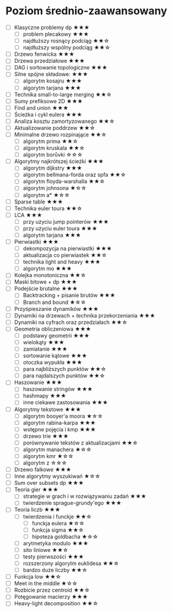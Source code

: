 # Poziom średnio-zaawansowany

- [ ] Klasyczne problemy dp ★★★
    - [ ] problem plecakowy  ★★★
    - [ ] najdłuższy rosnący podciąg ★★☆
    - [ ] najdłuższy wspólny podciąg ★★☆
- [ ] Drzewo fenwicka ★★★
- [ ] Drzewa przedziałowe ★★★
- [ ] DAG i sortowanie topologiczne ★★★
- [ ] Silne spójne składowe: ★★★
    - [ ] algorytm kosajru ★★★
    - [ ] algorytm tarjana ★★★
- [ ] Technika small-to-large merging ★★☆
- [ ] Sumy prefiksowe 2D ★★★
- [ ] Find and union ★★★
- [ ] Ścieżka i cykl eulera ★★★
- [ ] Analiza kosztu zamortyzowanego ★★☆
- [ ] Aktualizowanie poddrzew ★★☆
- [ ] Minimalne drzewo rozpinające ★★☆
    - [ ] algorytm prima ★★☆
    - [ ] algorytm kruskala ★★☆
    - [ ] algorytm borůvki ☆☆☆
- [ ] Algorytmy najkrótszej ścieżki ★★★
    - [ ] algorytm dijkstry ★★★
    - [ ] algorytm bellmana-forda oraz spfa ★★☆
    - [ ] algorytm floyda-warshalla ★★☆
    - [ ] algorytm johnsona ★☆☆
    - [ ] algorytm a* ★☆☆
- [ ] Sparse table ★★★
- [ ] Technika euler toura ★★☆
- [ ] LCA ★★★
    - [ ] przy użyciu jump pointerów ★★★
    - [ ] przy użyciu euler toura ★★★
    - [ ] algorytm tarjana ★★★
- [ ] Pierwiastki ★★★
    - [ ] dekompozycja na pierwiastki ★★★
    - [ ] aktualizacja co pierwiastek ★★☆
    - [ ] technika light and heavy ★★★
    - [ ] algorytm mo ★★★
- [ ] Kolejka monotoniczna ★★☆
- [ ] Maski bitowe + dp ★★★
- [ ] Podejście brutalne ★★★
  - [ ] Backtracking + pisanie brutów ★★★
  - [ ] Branch and bound ★☆☆
- [ ] Przyśpieszanie dynamików ★★★
- [ ] Dynamiki na drzewach + technika przekorzeniania ★★★
- [ ] Dynamiki na cyfrach oraz przedziałach  ★★☆
- [ ] Geometria obliczeniowa ★★★
    - [ ] podstawy geometrii ★★★
    - [ ] wielokąty ★★★
    - [ ] zamiatanie ★★★
    - [ ] sortowanie kątowe ★★★
    - [ ] otoczka wypukła ★★★
    - [ ] para najbliższych punktów ★★☆
    - [ ] para najdalszych punktów ★★☆
- [ ] Haszowanie ★★★
    - [ ] haszowanie stringów ★★★
    - [ ] hashmapy ★★★
    - [ ] inne ciekawe zastosowania ★★★
- [ ] Algorytmy tekstowe ★★★
    - [ ] algorytm booyer'a moora ★☆☆
    - [ ] algorytm rabina-karpa ★★★
    - [ ] wstępne pojęcia i kmp ★★★
    - [ ] drzewo trie ★★★
    - [ ] porównywanie tekstów z aktualizacjami ★★☆
    - [ ] algorytm manachera ★☆☆
    - [ ] algorytm kmr ★☆☆
    - [ ] algorytm z ☆☆☆
- [ ] Drzewo falkowe ★★★
- [ ] Inne algorytmy wyszukiwań ★☆☆
- [ ] Sum over subsets dp ★★★
- [ ] Teoria gier ★★★
    - [ ] strategie w grach i w rozwiązywaniu zadań ★★★
    - [ ] twierdzenie sprague-grundy'ego ★★★
- [ ] Teoria liczb ★★★
    - [ ] twierdzenia i funckje ★★☆
      - [ ] funckja eulera ★☆☆
      - [ ] funkcja sigma ★★☆
      - [ ] hipoteza goldbacha ★☆☆
    - [ ] arytmetyka modulo ★★★
    - [ ] sito liniowe ★★☆
    - [ ] testy pierwszości ★★★
    - [ ] rozszerzony algorytm euklidesa ★★☆
    - [ ] bardzo duże liczby ★★☆
- [ ] Funkcja low ★★☆
- [ ] Meet in the middle ★☆☆
- [ ] Rozbicie przez centroid ★★☆
- [ ] Potęgowanie macierzy ★★★
- [ ] Heavy-light decomposition ★★☆
